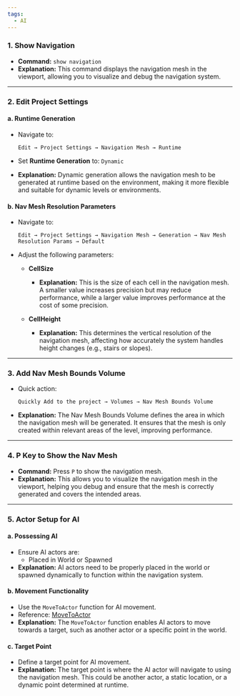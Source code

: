 ```yaml
---
tags:
  - AI
---
```

### 1. Show Navigation

- **Command:** `show navigation`
- **Explanation:** This command displays the navigation mesh in the viewport, allowing you to visualize and debug the navigation system.

---

### 2. Edit Project Settings

#### a. Runtime Generation

- Navigate to:
    
    ```
  Edit → Project Settings → Navigation Mesh → Runtime
    ```
    
- Set **Runtime Generation** to: `Dynamic`
- **Explanation:** Dynamic generation allows the navigation mesh to be generated at runtime based on the environment, making it more flexible and suitable for dynamic levels or environments.

#### b. Nav Mesh Resolution Parameters

- Navigate to:
    
    ```
  Edit → Project Settings → Navigation Mesh → Generation → Nav Mesh Resolution Params → Default
    ```
    
- Adjust the following parameters:
    - **CellSize**
        - **Explanation:** This is the size of each cell in the navigation mesh. A smaller value increases precision but may reduce performance, while a larger value improves performance at the cost of some precision.
				
    - **CellHeight**
        - **Explanation:** This determines the vertical resolution of the navigation mesh, affecting how accurately the system handles height changes (e.g., stairs or slopes).

---

### 3. Add Nav Mesh Bounds Volume

- Quick action:
    
    ```
    Quickly Add to the project → Volumes → Nav Mesh Bounds Volume
    ```
    
- **Explanation:** The Nav Mesh Bounds Volume defines the area in which the navigation mesh will be generated. It ensures that the mesh is only created within relevant areas of the level, improving performance.

---

### 4. P Key to Show the Nav Mesh

- **Command:** Press `P` to show the navigation mesh.
- **Explanation:** This allows you to visualize the navigation mesh in the viewport, helping you debug and ensure that the mesh is correctly generated and covers the intended areas.

---

### 5. Actor Setup for AI

#### a. Possessing AI

- Ensure AI actors are:
    - Placed in World or Spawned
- **Explanation:** AI actors need to be properly placed in the world or spawned dynamically to function within the navigation system.

#### b. Movement Functionality

- Use the `MoveToActor` function for AI movement.
- Reference: [MoveToActor](https://www.notion.so/MoveToActor-1dc8d590ff3880798bacc4b00cb1468f?pvs=21)
- **Explanation:** The `MoveToActor` function enables AI actors to move towards a target, such as another actor or a specific point in the world.

#### c. Target Point

- Define a target point for AI movement.
- **Explanation:** The target point is where the AI actor will navigate to using the navigation mesh. This could be another actor, a static location, or a dynamic point determined at runtime.

